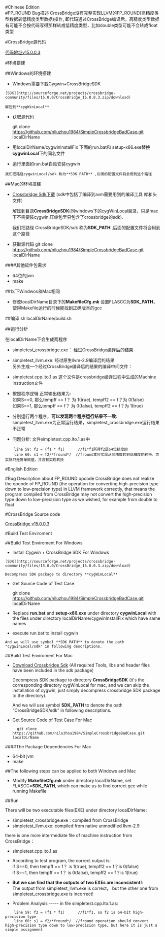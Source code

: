 
#Chinese Edition   
#FP_ROUND Bug描述
CrossBridge没有完整实现LLVM的FP_ROUND(高精度类型数据转低精度类型数据)操作, 即代码通过CrossBridge编译后，高精度类型数据有可能不会按代码写得那样转成低精度类型，比如double类型可能不会转成float类型

#CrossBridge源代码

[代码地址v15.0.0.3](https://github.com/crossbridge-community/crossbridge/tree/v15.0.0.3) 


#环境搭建

##Windows的环境搭建

   * Windows需要下载Cygwin+CrossBridgeSDK

   	[SDK](http://sourceforge.net/projects/crossbridge-community/files/15.0.0/CrossBridge_15.0.0.3.zip/download)
    
	解压到**cygWinLocal**

   * 获取源代码
   
		git clone https://github.com/niluzhou1984/SimpleCrossbridgeBadCase.git localDirName

   * 用localDirName/cygwinInstallFix 下面的run.bat和 setup-x86.exe替换**cygwinLocal**下的同名文件

   * 运行里面的run.bat自动安装cygwin
   
	我们把路径cygwinLocal/sdk 称为**SDK_PATH** ,后面的配置文件将会用到这个路径

##Mac的环境搭建

* [Crossbridge Sdk下载](http://sourceforge.net/projects/crossbridge-community/files/15.0.0/CrossBridge_15.0.0.3.dmg/download)
(sdk中包括了编译到avm需要用到的编译工具 库和头文件) 
    
    解压到目录**CrossBridgeSDK**(同windows下的cygWinLocal目录，只是mac下不需要装cygwin,压缩包里只包含了crossbridge的sdk).

	我们把路径 CrossBridgeSDK/sdk 称为**SDK_PATH** ,后面的配置文件将会用到这个路径
	
* 获取源代码
		git clone https://github.com/niluzhou1984/SimpleCrossbridgeBadCase.git  localDirName
		
####其他软件包需求
   * 64位的jvm
   * make
   
##以下Windwos和Mac相同

* 修改localDirName目录下的**MakefileCfg.mk** 设置FLASCC为**SDK_PATH**，使得Makefile运行的时候能找到正确版本的gcc


##编译
	sh localDirName/build.sh
	


##运行分析

在localDirName下会生成两程序
* simpletest_crossbridge.exe： 经过CrossBridge编译后的结果
* simpletest_llvm.exe:  经过原生llvm-2.9编译后的结果    
另外生成一个经过CrossBridge编译后的结果的编译中间文件：    
* simpletest.cpp.lto.1.as 这个文件是crossbridge编译过程中生成的Machine Instruction文件 

* 按照程序逻辑 正常输出结果为:   
        如果S==0, 那么tempff == f？ 为 1(true),  tempff2 == f？为 0(false)    
        如果S==1, 那么tempff == f？ 为 0(false),  tempff2 == f？为 1(true)
	
* 分别运行两个程序，**可以发现两个程序运行结果不一致**:    
        simpletest_llvm.exe为正常运行结果，simpletest_crossbridge.exe运行结果不正常  


* 问题分析: 文件simpletest.cpp.lto.1.as中    
```
	line 59: f2 = (f1 * f1)      //f1*f1所得f2是64位精度的    
	line 60: s1 = f2/*fround*/  //fround本应实现从高精度转到低精度的转换，而实际只是简单赋值，并没有实现转换
```

#English Edition

#Bug Description about FP_ROUND opcode 
CrossBridge does not realize the opcode of FP_ROUND (the operation for converting high-precision type down to low-precision type) in LLVM framework correctly, that means the program compiled from CrossBridge may not convert the high-precision type down to low-precision type as we wished, for example from double to float


#CrossBridge Source code

[CrossBridge v15.0.0.3](https://github.com/crossbridge-community/crossbridge/tree/v15.0.0.3) 

#Build Test Enviroment

##Build Test Enviroment For Windows

   * Install Cygwin + CrossBridge SDK For Windows

   	[SDK](http://sourceforge.net/projects/crossbridge-community/files/15.0.0/CrossBridge_15.0.0.3.zip/download) 

	Decompress SDK package to directory **cygWinLocal** 

   * Get Source Code of Test Case
  
		git clone https://github.com/niluzhou1984/SimpleCrossbridgeBadCase.git localDirName

   * Replace **run.bat** and **setup-x86.exe** under directory **cygwinLocal** with the files under directory localDirName/cygwinInstallFix which have same names
    
   * execute run.bat to install cygwin 
   
	And we will use symbol **SDK_PATH** to denote the path "cygwinLocal/sdk" in following descriptions.

##Build Test Enviroment For Mac

* [Download Crossbridge Sdk](http://sourceforge.net/projects/crossbridge-community/files/15.0.0/CrossBridge_15.0.0.3.dmg/download)
    (All required Tools, libs and header files have been included in the sdk package)
	
    Decompress SDK package to directory **CrossBridgeSDK** (it's the corresponding directory cygWinLocal for mac, and we can skip the installation of cygwin, just simply decompress crossbridge SDK package to the directory).

	And we will use symbol **SDK_PATH** to denote the path "CrossBridgeSDK/sdk" in following descriptions.
	
* Get Source Code of Test Case For Mac 

		git clone https://github.com/niluzhou1984/SimpleCrossbridgeBadCase.git localDirName
		
####The Package Dependencies For Mac
   * 64-bit jvm
   * make
   
##The following steps can be applied to both Windows and Mac

* Modify **MakefileCfg.mk** under directory localDirName, set FLASCC=**SDK_PATH**, which can make us to find correct gcc while running Makefile

##Run

There will be two executable files(EXE) under directory localDirName:
* simpletest_crossbridge.exe：compiled from CrossBridge 
* simpletest_llvm.exe: compiled from native unmodified llvm-2.9     

there is one more intermediate file of machine instruction from CrossBridge：    
* simpletest.cpp.lto.1.as  


* According to test program, the correct output is:   
	if S==0, then tempff == f？ is 1(true),  tempff2 == f？is 0(false)    
	if S==1, then tempff == f？ is 0(false),  tempff2 == f？is 1(true)
	
* **But we can find that the outputs of two EXEs are inconsistent!**:    
       The output from simpletest_llvm.exe is correct， but the other one from simpletest_crossbridge.exe is incorrect!


* Problem Analysis  -----  in file simpletest.cpp.lto.1.as:    
```
	line 59: f2 = (f1 * f1)      //f1*f1, so f2 is 64-bit high-precision type     
	line 60: s1 = f2/*fround*/  //fround operation should convert high-precision type down to low-precision type, but here it is just a simple assignment 
```



